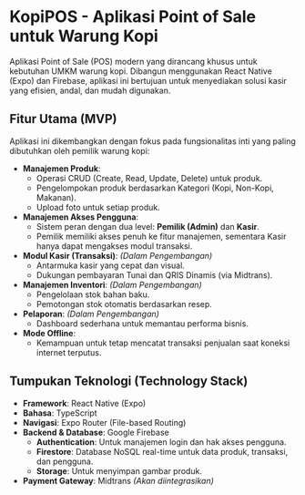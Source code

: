 # KopiPOS - Aplikasi Point of Sale untuk Warung Kopi

Aplikasi Point of Sale (POS) modern yang dirancang khusus untuk kebutuhan UMKM warung kopi. Dibangun menggunakan React Native (Expo) dan Firebase, aplikasi ini bertujuan untuk menyediakan solusi kasir yang efisien, andal, dan mudah digunakan.

## Fitur Utama (MVP)

Aplikasi ini dikembangkan dengan fokus pada fungsionalitas inti yang paling dibutuhkan oleh pemilik warung kopi:

-   **Manajemen Produk**:
    -   Operasi CRUD (Create, Read, Update, Delete) untuk produk.
    -   Pengelompokan produk berdasarkan Kategori (Kopi, Non-Kopi, Makanan).
    -   Upload foto untuk setiap produk.
-   **Manajemen Akses Pengguna**:
    -   Sistem peran dengan dua level: **Pemilik (Admin)** dan **Kasir**.
    -   Pemilik memiliki akses penuh ke fitur manajemen, sementara Kasir hanya dapat mengakses modul transaksi.
-   **Modul Kasir (Transaksi)**: *(Dalam Pengembangan)*
    -   Antarmuka kasir yang cepat dan visual.
    -   Dukungan pembayaran Tunai dan QRIS Dinamis (via Midtrans).
-   **Manajemen Inventori**: *(Dalam Pengembangan)*
    -   Pengelolaan stok bahan baku.
    -   Pemotongan stok otomatis berdasarkan resep.
-   **Pelaporan**: *(Dalam Pengembangan)*
    -   Dashboard sederhana untuk memantau performa bisnis.
-   **Mode Offline**:
    -   Kemampuan untuk tetap mencatat transaksi penjualan saat koneksi internet terputus.

## Tumpukan Teknologi (Technology Stack)

-   **Framework**: React Native (Expo)
-   **Bahasa**: TypeScript
-   **Navigasi**: Expo Router (File-based Routing)
-   **Backend & Database**: Google Firebase
    -   **Authentication**: Untuk manajemen login dan hak akses pengguna.
    -   **Firestore**: Database NoSQL real-time untuk data produk, transaksi, dan pengguna.
    -   **Storage**: Untuk menyimpan gambar produk.
-   **Payment Gateway**: Midtrans *(Akan diintegrasikan)*
